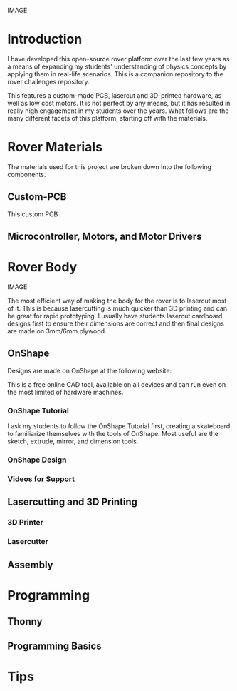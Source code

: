 IMAGE

# Introduction
I have developed this open-source rover platform over the last few years as a means of expanding my students' understanding of physics concepts by applying them in real-life scenarios. This is a companion repository to the rover challenges repository.

This features a custom-made PCB, lasercut and 3D-printed hardware, as well as low cost motors. It is not perfect by any means, but it has resulted in really high engagement in my students over the years. What follows are the many different facets of this platform, starting off with the materials.

# Rover Materials
The materials used for this project are broken down into the following components.

## Custom-PCB
This custom PCB 
## Microcontroller, Motors, and Motor Drivers

# Rover Body

IMAGE

The most efficient way of making the body for the rover is to lasercut most of it. This is because lasercutting is much quicker than 3D printing and can be great for rapid prototyping. I usually have students lasercut cardboard designs first to ensure their dimensions are correct and then final designs are made on 3mm/6mm plywood.

## OnShape

Designs are made on OnShape at the following website:

This is a free online CAD tool, available on all devices and can run even on the most limited of hardware machines.

### OnShape Tutorial

I ask my students to follow the OnShape Tutorial first, creating a skateboard to familiarize themselves with the tools of OnShape. Most useful are the sketch, extrude, mirror, and dimension tools.

### OnShape Design

### Videos for Support

## Lasercutting and 3D Printing

### 3D Printer

### Lasercutter

## Assembly

# Programming

## Thonny

## Programming Basics

# Tips
